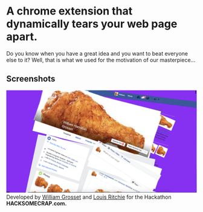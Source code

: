 
# A chrome extension that dynamically tears your web page apart. 

Do you know when you have a great idea and you want to beat everyone else to it? Well, that is what we used for the motivation of our masterpiece...

## Screenshots
![alt text](https://github.com/williamgrosset/krispychicken/blob/master/example.png)
Developed by [William Grosset](http://github.com/williamgrosset) and [Louis Ritchie](http://github.com/louisritchie) for the Hackathon **HACKSOMECRAP.com.**
